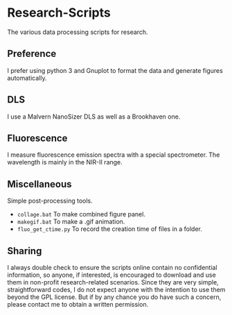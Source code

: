 # Research-Scripts
The various data processing scripts for research.

## Preference
I prefer using python 3 and Gnuplot to format the data and generate figures automatically.

## DLS
I use a Malvern NanoSizer DLS as well as a Brookhaven one.

## Fluorescence
I measure fluorescence emission spectra with a special spectrometer. The wavelength is mainly in the NIR-II range.

## Miscellaneous
Simple post-processing tools.
* `collage.bat` To make combined figure panel.
* `makegif.bat` To make a .gif animation.
* `fluo_get_ctime.py` To record the creation time of files in a folder.

## Sharing
I always double check to ensure the scripts online contain no confidential information, so anyone, if interested, is encouraged to download and use them in non-profit research-related scenarios. Since they are very simple, straightforward codes, I do not expect anyone with the intention to use them beyond the GPL license. But if by any chance you do have such a concern, please contact me to obtain a written permission.
